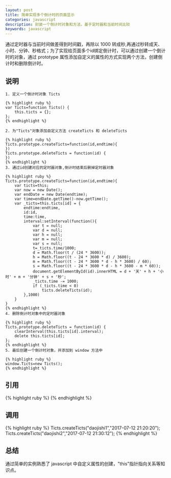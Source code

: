 ```yaml
---
layout: post
title: 简单实现多个倒计时的页面显示
categories: javascript
description: 封装一个倒计时对象和方法，基于定时器和当前时间比较
keywords: javascript
---
```


通过定时器与当前时间做差得到时间戳，再除以 1000 转成秒,再通过秒转成天、小时、分钟、秒格式；为了实现给页面多个id绑定倒计时，可以通过创建一个倒计时的对象，通过 prototype 属性添加自定义的属性的方式实现两个方法，创建倒计时和删除倒计时。

## 说明

	1. 定义一个倒计时对象 Ticts

	{% highlight ruby %}
	var Ticts=function Ticts() {
	    this.ticts = {}; 
	};
	{% endhighlight %}

	2. 为"Ticts"对象添加自定义方法 createTicts 和 deleteTicts

	{% highlight ruby %}
	Ticts.prototype.createTicts=function(id,endtime){
	})
	Ticts.prototype.deleteTicts = function(id) {
	})
	{% endhighlight %}
	3. 通过id创建对应的定时器对象,倒计时结束后删掉定时器对象

	{% highlight ruby %}
	Ticts.prototype.createTicts=function(id,endtime){
	    var ticts=this;
	    var now = new Date();
	    var endDate = new Date(endtime);
	    var time=endDate.getTime()-now.getTime();
	    var _ticts=this.ticts[id] = {
	        endtime:endtime,
	        id:id,
	        time:time,
	        interval:setInterval(function(){
	            var t = null;
	            var d = null;
	            var h = null;
	            var m = null;
	            var s = null;
	            t=_ticts.time/1000;
	            d = Math.floor(t / (24 * 3600));
	            h = Math.floor((t - 24 * 3600 * d) / 3600);
	            m = Math.floor((t - 24 * 3600 * d - h * 3600) / 60);
	            s = Math.floor((t - 24 * 3600 * d - h * 3600 - m * 60));
	            document.getElementById(id).innerHTML = d + '天' + h + '小时' + m + '分钟' + s + '秒';
	            _ticts.time -= 1000;
	            if (_ticts.time < 0)
					ticts.deleteTicts(id);                               
	        },1000)
	    }       
	}
	{% endhighlight %}
	4. 删除倒计时对象中的定时器对象

	{% highlight ruby %}
	Ticts.prototype.deleteTicts = function(id) {
	    clearInterval(this.ticts[id].interval);
	    delete this.ticts[id];
	};
	{% endhighlight %}
	5. 最后创建一个倒计时对象，并添加到 window 方法中

	{% highlight ruby %}
	window.Ticts=new Ticts();
	{% endhighlight %}

## 引用
	
{% highlight ruby %}
	<script src="tick.js"></script>
{% endhighlight %}

## 调用

{% highlight ruby %}
Ticts.createTicts("daojishi1","2017-07-12 21:20:20");
Ticts.createTicts("daojishi2","2017-07-12 21:30:12");
{% endhighlight %}

## 总结
	
通过简单的实例熟悉了 javascript 中自定义属性的创建，"this"指针指向关系等知识点。
